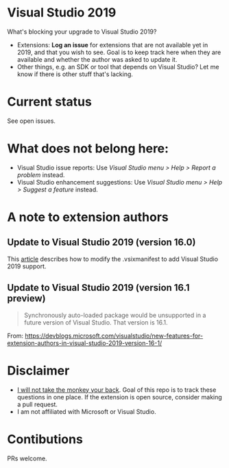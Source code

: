 # Visual Studio 2019

What's blocking your upgrade to Visual Studio 2019? 

* Extensions: **Log an issue** for extensions that are not available yet in 2019, and that you wish to see. Goal is to keep track here when they are available and whether the author was asked to update it.
* Other things, e.g. an SDK or tool that depends on Visual Studio? Let me know if there is other stuff that's lacking.

# Current status

See open issues.

# What does not belong here:

* Visual Studio issue reports: Use *Visual Studio menu > Help > Report a problem* instead.
* Visual Studio enhancement suggestions:  Use *Visual Studio menu > Help > Suggest a feature* instead.

# A note to extension authors

## Update to Visual Studio 2019 (version 16.0)
This [article](https://devblogs.microsoft.com/visualstudio/how-to-upgrade-extensions-to-support-visual-studio-2019/) describes how to modify the .vsixmanifest to add Visual Studio 2019 support.

## Update to Visual Studio 2019 (version 16.1 preview)

> Synchronously auto-loaded package would be unsupported in a future version of Visual Studio. That version is 16.1.

From: https://devblogs.microsoft.com/visualstudio/new-features-for-extension-authors-in-visual-studio-2019-version-16-1/

# Disclaimer

* [I will not take the monkey your back](https://hbr.org/1999/11/management-time-whos-got-the-monkey). Goal of this repo is to track these questions in one place. If the extension is open source, consider making a pull request.
* I am not affiliated with Microsoft or Visual Studio.

# Contibutions

PRs welcome.
